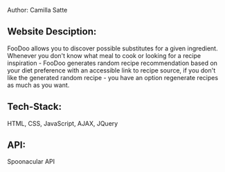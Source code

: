 Author: Camilla Satte


## Website Desciption:


FooDoo allows you to discover possible substitutes for a given ingredient. Whenever you don't know what meal to cook or looking for a recipe inspiration - FooDoo generates random recipe recommendation based on your diet preference with an accessible link to recipe source, if you don't like the generated random recipe - you have an option regenerate recipes as much as you want.


## Tech-Stack:

HTML, CSS, JavaScript, AJAX, JQuery


## API:

Spoonacular API

